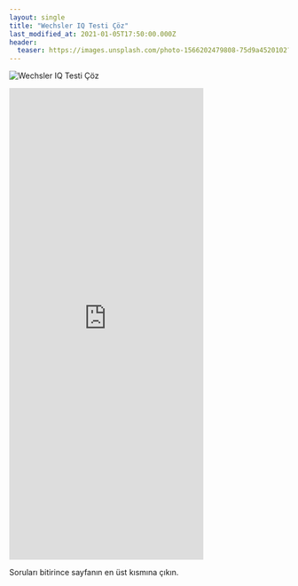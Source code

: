```yaml
---
layout: single
title: "Wechsler IQ Testi Çöz"
last_modified_at: 2021-01-05T17:50:00.000Z
header:
  teaser: https://images.unsplash.com/photo-1566202479808-75d9a4520102?ixlib=rb-1.2.1&ixid=MXwxMjA3fDB8MHxwaG90by1wYWdlfHx8fGVufDB8fHw%3D&auto=format&fit=crop&w=1350&q=80
---
```

![Wechsler IQ Testi Çöz](https://images.unsplash.com/photo-1566202479808-75d9a4520102?ixlib=rb-1.2.1&ixid=MXwxMjA3fDB8MHxwaG90by1wYWdlfHx8fGVufDB8fHw%3D&auto=format&fit=crop&w=1350&q=80)
<iframe src="https://docs.google.com/forms/d/e/1FAIpQLSeKlP0YyFyUdWPks5sQOm64Nl-sEkapp8f_MnXUsAN9i7Z3ew/viewform?embedded=true" width="350" height="850" frameborder="0" marginheight="0" marginwidth="0">Wechsler IQ Testi İle Zekanızı Ölçün</iframe>

Soruları bitirince sayfanın en üst kısmına çıkın.
